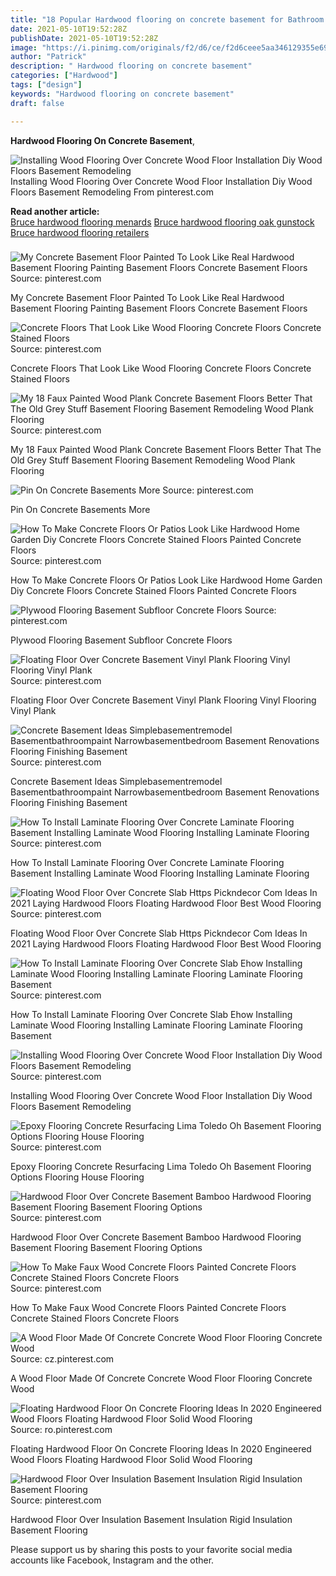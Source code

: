 ```yaml
---
title: "18 Popular Hardwood flooring on concrete basement for Bathroom Tiles"
date: 2021-05-10T19:52:28Z
publishDate: 2021-05-10T19:52:28Z
image: "https://i.pinimg.com/originals/f2/d6/ce/f2d6ceee5aa346129355e698e0c57d81.jpg"
author: "Patrick"
description: " Hardwood flooring on concrete basement"
categories: ["Hardwood"]
tags: ["design"]
keywords: "Hardwood flooring on concrete basement"
draft: false

---
```

<!-- Head tag Code -->
**Hardwood Flooring On Concrete Basement**, 

![Installing Wood Flooring Over Concrete Wood Floor Installation Diy Wood Floors Basement Remodeling](https://i.pinimg.com/originals/57/4c/a1/574ca13a0fc41ca081e191eaa062d900.jpg "Installing Wood Flooring Over Concrete Wood Floor Installation Diy Wood Floors Basement Remodeling")
Installing Wood Flooring Over Concrete Wood Floor Installation Diy Wood Floors Basement Remodeling From pinterest.com

**Read another article:**  
[Bruce hardwood flooring menards](/bruce-hardwood-flooring-menards/)
[Bruce hardwood flooring oak gunstock](/bruce-hardwood-flooring-oak-gunstock/)
[Bruce hardwood flooring retailers](/bruce-hardwood-flooring-retailers/)




### 

 


![My Concrete Basement Floor Painted To Look Like Real Hardwood Basement Flooring Painting Basement Floors Concrete Basement Floors](https://i.pinimg.com/474x/82/59/94/8259949b44b64cbbb0bc743007e2972b--concrete-basement-floors-plank-flooring.jpg "My Concrete Basement Floor Painted To Look Like Real Hardwood Basement Flooring Painting Basement Floors Concrete Basement Floors")
Source: pinterest.com

My Concrete Basement Floor Painted To Look Like Real Hardwood Basement Flooring Painting Basement Floors Concrete Basement Floors  

![Concrete Floors That Look Like Wood Flooring Concrete Floors Concrete Stained Floors](https://i.pinimg.com/originals/cc/0b/46/cc0b465c25dff42d1870081ffae72203.jpg "Concrete Floors That Look Like Wood Flooring Concrete Floors Concrete Stained Floors")
Source: pinterest.com

Concrete Floors That Look Like Wood Flooring Concrete Floors Concrete Stained Floors  

![My 18 Faux Painted Wood Plank Concrete Basement Floors Better That The Old Grey Stuff Basement Flooring Basement Remodeling Wood Plank Flooring](https://i.pinimg.com/474x/3e/42/2a/3e422af337893269df4246fc99168b25--plank-flooring-wood-planks.jpg "My 18 Faux Painted Wood Plank Concrete Basement Floors Better That The Old Grey Stuff Basement Flooring Basement Remodeling Wood Plank Flooring")
Source: pinterest.com

My 18 Faux Painted Wood Plank Concrete Basement Floors Better That The Old Grey Stuff Basement Flooring Basement Remodeling Wood Plank Flooring  

![Pin On Concrete Basements More](https://i.pinimg.com/originals/f0/7d/f7/f07df7292468506c0ce572bab659710d.jpg "Pin On Concrete Basements More")
Source: pinterest.com

Pin On Concrete Basements More  

![How To Make Concrete Floors Or Patios Look Like Hardwood Home Garden Diy Concrete Floors Concrete Stained Floors Painted Concrete Floors](https://i.pinimg.com/564x/88/3b/f4/883bf400301789d5500acd2d048fa7a6.jpg "How To Make Concrete Floors Or Patios Look Like Hardwood Home Garden Diy Concrete Floors Concrete Stained Floors Painted Concrete Floors")
Source: pinterest.com

How To Make Concrete Floors Or Patios Look Like Hardwood Home Garden Diy Concrete Floors Concrete Stained Floors Painted Concrete Floors  

![Plywood Flooring Basement Subfloor Concrete Floors](https://i.pinimg.com/originals/5f/65/77/5f657732c19edd73b8cbeceba37fa1a4.jpg "Plywood Flooring Basement Subfloor Concrete Floors")
Source: pinterest.com

Plywood Flooring Basement Subfloor Concrete Floors  

![Floating Floor Over Concrete Basement Vinyl Plank Flooring Vinyl Flooring Vinyl Plank](https://i.pinimg.com/originals/19/89/0b/19890bb4392b48c507ac80986a7d5472.jpg "Floating Floor Over Concrete Basement Vinyl Plank Flooring Vinyl Flooring Vinyl Plank")
Source: pinterest.com

Floating Floor Over Concrete Basement Vinyl Plank Flooring Vinyl Flooring Vinyl Plank  

![Concrete Basement Ideas Simplebasementremodel Basementbathroompaint Narrowbasementbedroom Basement Renovations Flooring Finishing Basement](https://i.pinimg.com/originals/d0/b2/64/d0b26431c54f61d8e76c7a1d48fbd051.jpg "Concrete Basement Ideas Simplebasementremodel Basementbathroompaint Narrowbasementbedroom Basement Renovations Flooring Finishing Basement")
Source: pinterest.com

Concrete Basement Ideas Simplebasementremodel Basementbathroompaint Narrowbasementbedroom Basement Renovations Flooring Finishing Basement  

![How To Install Laminate Flooring Over Concrete Laminate Flooring Basement Installing Laminate Wood Flooring Installing Laminate Flooring](https://i.pinimg.com/originals/74/a9/14/74a91438722a45d3f8d8b8ad0afb0235.png "How To Install Laminate Flooring Over Concrete Laminate Flooring Basement Installing Laminate Wood Flooring Installing Laminate Flooring")
Source: pinterest.com

How To Install Laminate Flooring Over Concrete Laminate Flooring Basement Installing Laminate Wood Flooring Installing Laminate Flooring  

![Floating Wood Floor Over Concrete Slab Https Pickndecor Com Ideas In 2021 Laying Hardwood Floors Floating Hardwood Floor Best Wood Flooring](https://i.pinimg.com/originals/4a/dd/81/4add81529b02cd763df7f26bf018427d.jpg "Floating Wood Floor Over Concrete Slab Https Pickndecor Com Ideas In 2021 Laying Hardwood Floors Floating Hardwood Floor Best Wood Flooring")
Source: pinterest.com

Floating Wood Floor Over Concrete Slab Https Pickndecor Com Ideas In 2021 Laying Hardwood Floors Floating Hardwood Floor Best Wood Flooring  

![How To Install Laminate Flooring Over Concrete Slab Ehow Installing Laminate Wood Flooring Installing Laminate Flooring Laminate Flooring Basement](https://i.pinimg.com/474x/27/3d/bf/273dbf3bd6bb35302aa2f0e2b8e6a2c3--flooring-over-concrete-installing-laminate-flooring.jpg "How To Install Laminate Flooring Over Concrete Slab Ehow Installing Laminate Wood Flooring Installing Laminate Flooring Laminate Flooring Basement")
Source: pinterest.com

How To Install Laminate Flooring Over Concrete Slab Ehow Installing Laminate Wood Flooring Installing Laminate Flooring Laminate Flooring Basement  

![Installing Wood Flooring Over Concrete Wood Floor Installation Diy Wood Floors Basement Remodeling](https://i.pinimg.com/originals/57/4c/a1/574ca13a0fc41ca081e191eaa062d900.jpg "Installing Wood Flooring Over Concrete Wood Floor Installation Diy Wood Floors Basement Remodeling")
Source: pinterest.com

Installing Wood Flooring Over Concrete Wood Floor Installation Diy Wood Floors Basement Remodeling  

![Epoxy Flooring Concrete Resurfacing Lima Toledo Oh Basement Flooring Options Flooring House Flooring](https://i.pinimg.com/originals/22/90/00/2290009bacea9a675435a9625deac8f1.jpg "Epoxy Flooring Concrete Resurfacing Lima Toledo Oh Basement Flooring Options Flooring House Flooring")
Source: pinterest.com

Epoxy Flooring Concrete Resurfacing Lima Toledo Oh Basement Flooring Options Flooring House Flooring  

![Hardwood Floor Over Concrete Basement Bamboo Hardwood Flooring Basement Flooring Basement Flooring Options](https://i.pinimg.com/originals/9b/a0/fd/9ba0fdab828976174a709e6635bae839.jpg "Hardwood Floor Over Concrete Basement Bamboo Hardwood Flooring Basement Flooring Basement Flooring Options")
Source: pinterest.com

Hardwood Floor Over Concrete Basement Bamboo Hardwood Flooring Basement Flooring Basement Flooring Options  

![How To Make Faux Wood Concrete Floors Painted Concrete Floors Concrete Stained Floors Concrete Floors](https://i.pinimg.com/originals/9e/93/d2/9e93d2045362ae231b87702746be9e7f.jpg "How To Make Faux Wood Concrete Floors Painted Concrete Floors Concrete Stained Floors Concrete Floors")
Source: pinterest.com

How To Make Faux Wood Concrete Floors Painted Concrete Floors Concrete Stained Floors Concrete Floors  

![A Wood Floor Made Of Concrete Concrete Wood Floor Flooring Concrete Wood](https://i.pinimg.com/originals/e8/7c/c9/e87cc91497c0c45f9df21dcfc3c1e7e0.jpg "A Wood Floor Made Of Concrete Concrete Wood Floor Flooring Concrete Wood")
Source: cz.pinterest.com

A Wood Floor Made Of Concrete Concrete Wood Floor Flooring Concrete Wood  

![Floating Hardwood Floor On Concrete Flooring Ideas In 2020 Engineered Wood Floors Floating Hardwood Floor Solid Wood Flooring](https://i.pinimg.com/originals/57/04/67/570467338bf2d824a8996d19948e9de1.jpg "Floating Hardwood Floor On Concrete Flooring Ideas In 2020 Engineered Wood Floors Floating Hardwood Floor Solid Wood Flooring")
Source: ro.pinterest.com

Floating Hardwood Floor On Concrete Flooring Ideas In 2020 Engineered Wood Floors Floating Hardwood Floor Solid Wood Flooring  

![Hardwood Floor Over Insulation Basement Insulation Rigid Insulation Basement Flooring](https://i.pinimg.com/originals/f2/d6/ce/f2d6ceee5aa346129355e698e0c57d81.jpg "Hardwood Floor Over Insulation Basement Insulation Rigid Insulation Basement Flooring")
Source: pinterest.com

Hardwood Floor Over Insulation Basement Insulation Rigid Insulation Basement Flooring  

Please support us by sharing this posts to your favorite social media accounts like Facebook, Instagram and the other.

